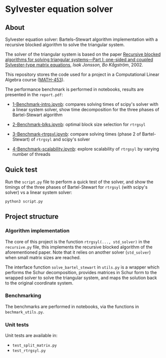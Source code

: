 

# Sylvester equation solver

## About

Sylvester equation solver: Bartels–Stewart algorithm implementation with a recursive blocked algorithm to solve the triangular system. 


The solver of the triangular system is based on the paper [Recursive blocked algorithms for solving triangular systems—Part I: one-sided and coupled Sylvester-type matrix equations](https://dl.acm.org/doi/10.1145/592843.592845),
*Isak Jonsson, Bo Kågström*, 2002.

This repository stores the code used for a project in a Computational Linear Algebra course ([MATH-453](https://edu.epfl.ch/coursebook/en/computational-linear-algebra-MATH-453)).

The performance benchmark is performed in notebooks, results are presented in the `report.pdf`:

* [1-Benchmark-intro.ipynb](1-Benchmark-intro.ipynb): compares solving times of scipy's solver with a linear system solver,
show time decomposition for the three phases of Bartel-Stewart algorithm
  
* [2-Benchmark-blks.ipynb](2-Benchmark-blks.ipynb): optimal block size selection for `rtrgsyl`

* [3-Benchmark-rtrgsyl.ipynb](3-Benchmark-rtrgsyl.ipynb): compare solving times (phase 2 of Bartel-Stewart) of `rtrgsyl` 
and scipy's solver
  
* [4-Benchmark-scalability.ipynb](4-Benchmark-scalability.ipynb): explore scalability of `rtrgsyl` by varying number of threads

## Quick test

Run the `script.py` file to perform a quick test of the solver, and show the timings of the three phases of 
Bartel-Stewart for `rtrgsyl` (with scipy's solver) vs a linear system solver:

```shell
python3 script.py
```


## Project structure

### Algorithm implementation

The core of this project is the function `rtrgsyl(..., std_solver)` in the `recursive.py` file, this implements the recursive blocked 
algorithm of the aforementioned paper. Note that it relies on another solver (`std_solver`) when small matrix sizes are reached.

The interface function `solve_bartel_stewart` in `utils.py` is a wrapper which performs the Schur decomposition, provides
matrices in Schur form to the wrapped solver to solve the triangular system, and maps 
the solution back to the original coordinate system. 

### Benchmarking

The benchmarks are performed in notebooks, via the functions in `bechmark_utils.py`.

### Unit tests

Unit tests are available in:

* `test_split_matrix.py`
* `test_rtrgsyl.py`
